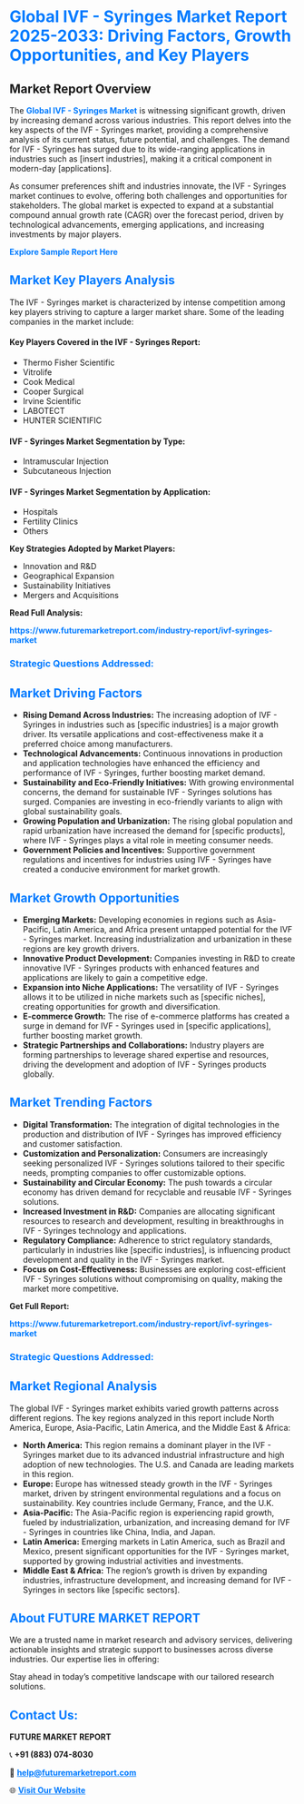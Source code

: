 <h1 style="color: #007BFF;">Global IVF - Syringes Market Report 2025-2033: Driving Factors, Growth Opportunities, and Key Players</h1>

<section id="overview">
<h2>Market Report Overview</h2>
<p>The <a href="https://www.futuremarketreport.com/industry-report/ivf-syringes-market" style="color: #007BFF; text-decoration: none;"><strong>Global IVF - Syringes Market</strong></a> is witnessing significant growth, driven by increasing demand across various industries. This report delves into the key aspects of the IVF - Syringes market, providing a comprehensive analysis of its current status, future potential, and challenges. The demand for IVF - Syringes has surged due to its wide-ranging applications in industries such as [insert industries], making it a critical component in modern-day [applications].</p>
<p>As consumer preferences shift and industries innovate, the IVF - Syringes market continues to evolve, offering both challenges and opportunities for stakeholders. The global market is expected to expand at a substantial compound annual growth rate (CAGR) over the forecast period, driven by technological advancements, emerging applications, and increasing investments by major players.</p>
</section>

<section id="overview">
<p><a href="https://www.futuremarketreport.com/request-sample/reportId=46636" style="color: #007BFF; text-decoration: none;"><strong>Explore Sample Report Here</strong></a></p>
</section>

<section id="key-players">
<h2 style="color: #007BFF;">Market Key Players Analysis</h2>
<p>The IVF - Syringes market is characterized by intense competition among key players striving to capture a larger market share. Some of the leading companies in the market include:</p>
<h4>Key Players Covered in the IVF - Syringes Report:</h4>
<ul><li>Thermo Fisher Scientific</li><li>Vitrolife</li><li>Cook Medical</li><li>Cooper Surgical</li><li>Irvine Scientific</li><li>LABOTECT</li><li>HUNTER SCIENTIFIC</li></ul>
<h4>IVF - Syringes Market Segmentation by Type:</h4>
<ul><li>Intramuscular Injection</li><li>Subcutaneous Injection</li></ul>

<h4>IVF - Syringes Market Segmentation by Application:</h4>
<ul><li>Hospitals</li><li>Fertility Clinics</li><li>Others</li></ul>
<p><strong>Key Strategies Adopted by Market Players:</strong></p>
<ul>
<li>Innovation and R&D</li>
<li>Geographical Expansion</li>
<li>Sustainability Initiatives</li>
<li>Mergers and Acquisitions</li>
</ul>
</section>

<section>
<p><strong>Read Full Analysis: </strong></p><a href="https://www.futuremarketreport.com/industry-report/ivf-syringes-market" style="color: #007BFF; text-decoration: none;"><strong>https://www.futuremarketreport.com/industry-report/ivf-syringes-market</strong></a>
<h3 style="color: #007BFF;">Strategic Questions Addressed:</h3>
</section>

<section id="driving-factors">
<h2 style="color: #007BFF;">Market Driving Factors</h2>
<ul>
<li><strong>Rising Demand Across Industries:</strong> The increasing adoption of IVF - Syringes in industries such as [specific industries] is a major growth driver. Its versatile applications and cost-effectiveness make it a preferred choice among manufacturers.</li>
<li><strong>Technological Advancements:</strong> Continuous innovations in production and application technologies have enhanced the efficiency and performance of IVF - Syringes, further boosting market demand.</li>
<li><strong>Sustainability and Eco-Friendly Initiatives:</strong> With growing environmental concerns, the demand for sustainable IVF - Syringes solutions has surged. Companies are investing in eco-friendly variants to align with global sustainability goals.</li>
<li><strong>Growing Population and Urbanization:</strong> The rising global population and rapid urbanization have increased the demand for [specific products], where IVF - Syringes plays a vital role in meeting consumer needs.</li>
<li><strong>Government Policies and Incentives:</strong> Supportive government regulations and incentives for industries using IVF - Syringes have created a conducive environment for market growth.</li>
</ul>
</section>

<section id="growth-opportunities">
<h2 style="color: #007BFF;">Market Growth Opportunities</h2>
<ul>
<li><strong>Emerging Markets:</strong> Developing economies in regions such as Asia-Pacific, Latin America, and Africa present untapped potential for the IVF - Syringes market. Increasing industrialization and urbanization in these regions are key growth drivers.</li>
<li><strong>Innovative Product Development:</strong> Companies investing in R&D to create innovative IVF - Syringes products with enhanced features and applications are likely to gain a competitive edge.</li>
<li><strong>Expansion into Niche Applications:</strong> The versatility of IVF - Syringes allows it to be utilized in niche markets such as [specific niches], creating opportunities for growth and diversification.</li>
<li><strong>E-commerce Growth:</strong> The rise of e-commerce platforms has created a surge in demand for IVF - Syringes used in [specific applications], further boosting market growth.</li>
<li><strong>Strategic Partnerships and Collaborations:</strong> Industry players are forming partnerships to leverage shared expertise and resources, driving the development and adoption of IVF - Syringes products globally.</li>
</ul>
</section>

<section id="trending-factors">
<h2 style="color: #007BFF;">Market Trending Factors</h2>
<ul>
<li><strong>Digital Transformation:</strong> The integration of digital technologies in the production and distribution of IVF - Syringes has improved efficiency and customer satisfaction.</li>
<li><strong>Customization and Personalization:</strong> Consumers are increasingly seeking personalized IVF - Syringes solutions tailored to their specific needs, prompting companies to offer customizable options.</li>
<li><strong>Sustainability and Circular Economy:</strong> The push towards a circular economy has driven demand for recyclable and reusable IVF - Syringes solutions.</li>
<li><strong>Increased Investment in R&D:</strong> Companies are allocating significant resources to research and development, resulting in breakthroughs in IVF - Syringes technology and applications.</li>
<li><strong>Regulatory Compliance:</strong> Adherence to strict regulatory standards, particularly in industries like [specific industries], is influencing product development and quality in the IVF - Syringes market.</li>
<li><strong>Focus on Cost-Effectiveness:</strong> Businesses are exploring cost-efficient IVF - Syringes solutions without compromising on quality, making the market more competitive.</li>
</ul>
</section>

<section>
<p><strong>Get Full Report: </strong></p><a href="https://www.futuremarketreport.com/industry-report/ivf-syringes-market" style="color: #007BFF; text-decoration: none;"><strong>https://www.futuremarketreport.com/industry-report/ivf-syringes-market</strong></a>
<h3 style="color: #007BFF;">Strategic Questions Addressed:</h3>
</section>


<section id="regional-analysis">
<h2 style="color: #007BFF;">Market Regional Analysis</h2>
<p>The global IVF - Syringes market exhibits varied growth patterns across different regions. The key regions analyzed in this report include North America, Europe, Asia-Pacific, Latin America, and the Middle East & Africa:</p>
<ul>
<li><strong>North America:</strong> This region remains a dominant player in the IVF - Syringes market due to its advanced industrial infrastructure and high adoption of new technologies. The U.S. and Canada are leading markets in this region.</li>
<li><strong>Europe:</strong> Europe has witnessed steady growth in the IVF - Syringes market, driven by stringent environmental regulations and a focus on sustainability. Key countries include Germany, France, and the U.K.</li>
<li><strong>Asia-Pacific:</strong> The Asia-Pacific region is experiencing rapid growth, fueled by industrialization, urbanization, and increasing demand for IVF - Syringes in countries like China, India, and Japan.</li>
<li><strong>Latin America:</strong> Emerging markets in Latin America, such as Brazil and Mexico, present significant opportunities for the IVF - Syringes market, supported by growing industrial activities and investments.</li>
<li><strong>Middle East & Africa:</strong> The region’s growth is driven by expanding industries, infrastructure development, and increasing demand for IVF - Syringes in sectors like [specific sectors].</li>
</ul>
</section>

<footer>
<h2 style="color: #007BFF;">About FUTURE MARKET REPORT</h2>
<p>We are a trusted name in market research and advisory services, delivering actionable insights and strategic support to businesses across diverse industries. Our expertise lies in offering:</p>

<p>Stay ahead in today’s competitive landscape with our tailored research solutions.</p>

<h2 style="color: #007BFF;">Contact Us:</h2>
<p><strong>FUTURE MARKET REPORT</strong></p>
<p>📞 <strong>+91 (883) 074-8030</strong></p>
<p>📧 <strong><a href="mailto:help@futuremarketreport.com" style="color: #007BFF;">help@futuremarketreport.com</a></strong></p>
<p>🌐 <strong><a href="https://www.futuremarketreport.com/" style="color: #007BFF;">Visit Our Website</a></strong></p>
</footer>